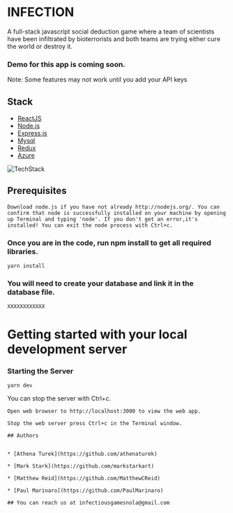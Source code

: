 # INFECTION

A full-stack javascript social deduction game where a team of scientists have been infiltrated by bioterrorists and both teams are trying either cure the world or destroy it. 

### Demo for this app is coming soon.

Note: Some features may not work until you add your API keys

## Stack 
* [ReactJS](https://reactjs.org)
* [Node.js](http://nodejs.org/)
* [Express.js](http://expressjs.com/)
* [Mysql](https://www.mysql.com/)
* [Redux](https://redux.js.org/)
* [Azure](https://azure.microsoft.com/en-us/services/)

![TechStack](https://preview.ibb.co/dMCZAK/Screen_Shot_2018_08_27_at_4_13_31_PM.png)

## Prerequisites  

```
Download node.js if you have not already http://nodejs.org/. You can confirm that node is successfully installed on your machine by opening up Terminal and typing 'node'. If you don't get an error,it's installed! You can exit the node process with Ctrl+c.
```

### Once you are in the code, run npm install to get all required libraries.
```
yarn install
```
### You will need to create your database and link it in the database file. 
```
XXXXXXXXXXXX
```

# Getting started with your local development server  

### Starting the Server


```
yarn dev 
```
You can stop the server with Ctrl+c.


```
Open web browser to http://localhost:3000 to view the web app.

Stop the web server press Ctrl+c in the Terminal window.

## Authors


* [Athena Turek](https://github.com/athenaturek)

* [Mark Stark](https://github.com/markstarkart)

* [Matthew Reid](https://github.com/MatthewCReid)

* [Paul Marinaro](https://github.com/PaulMarinaro)

## You can reach us at infectiousgamesnola@gmail.com
